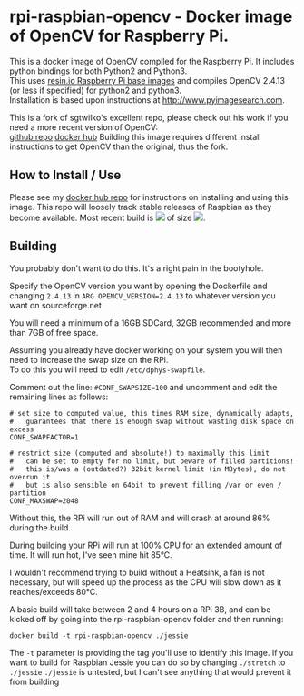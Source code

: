 # rpi-raspbian-opencv - Docker image of OpenCV for Raspberry Pi. #
This is a docker image of OpenCV compiled for the Raspberry Pi.  It includes python bindings for both Python2 and Python3.  
This uses [resin.io Raspberry Pi base images](https://docs.resin.io/reference/base-images/resin-base-images/) and compiles OpenCV 2.4.13 (or less if specified) for python2 and python3.  
Installation is based upon instructions at http://www.pyimagesearch.com.

This is a fork of sgtwilko's excellent repo, please check out his work if you need a more recent version of OpenCV:  
[github repo](https://github.com/sgtwilko/rpi-raspbian-opencv)
[docker hub](https://hub.docker.com/r/sgtwilko/rpi-raspbian-opencv/)
Building this image requires different install instructions to get OpenCV than the original, thus the fork.

## How to Install / Use ##
Please see my [docker hub repo](https://hub.docker.com/r/cnrmck/rpi-raspbian-opencv/) for instructions on installing and using this image. This repo will loosely track stable releases of Raspbian as they become available.
Most recent build is [![](https://images.microbadger.com/badges/version/cnrm/rpi-raspbian-opencv2.4.13)](https://microbadger.com/images/cnrm/rpi-raspbian-opencv2.4.13 "Get your own version badge on microbadger.com") of size [![](https://images.microbadger.com/badges/image/cnrm/rpi-raspbian-opencv2.4.13)](https://microbadger.com/images/cnrm/rpi-raspbian-opencv2.4.13 "Get your own version badge on microbadger.com").


## Building ##
You probably don't want to do this. It's a right pain in the bootyhole.

Specify the OpenCV version you want by opening the Dockerfile and changing `2.4.13` in `ARG OPENCV_VERSION=2.4.13` to whatever version you want on sourceforge.net

You will need a minimum of a 16GB SDCard, 32GB recommended and more than 7GB of free space.

Assuming you already have docker working on your system you will then need to increase the swap size on the RPi.  
To do this you will need to edit `/etc/dphys-swapfile`.

Comment out the line:
`#CONF_SWAPSIZE=100`
and uncomment and edit the remaining lines as follows:

	# set size to computed value, this times RAM size, dynamically adapts,
	#   guarantees that there is enough swap without wasting disk space on excess
	CONF_SWAPFACTOR=1

	# restrict size (computed and absolute!) to maximally this limit
	#   can be set to empty for no limit, but beware of filled partitions!
	#   this is/was a (outdated?) 32bit kernel limit (in MBytes), do not overrun it
	#   but is also sensible on 64bit to prevent filling /var or even / partition
	CONF_MAXSWAP=2048

Without this, the RPi will run out of RAM and will crash at around 86% during the build.

During building your RPi will run at 100% CPU for an extended amount of time.  It will run hot, I've seen mine hit 85°C.

I wouldn't recommend trying to build without a Heatsink, a fan is not necessary, but will speed up the process as the CPU will slow down as it reaches/exceeds 80°C.

A basic build will take between 2 and 4 hours on a RPi 3B, and can be kicked off by going into the rpi-raspbian-opencv folder and then running:

	docker build -t rpi-raspbian-opencv ./jessie

The `-t` parameter is providing the tag you'll use to identify this image.
If you want to build for Raspbian Jessie you can do so by changing `./stretch` to `./jessie`
`./jessie` is untested, but I can't see anything that would prevent it from building
